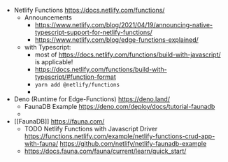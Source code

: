 - Netlify Functions
  https://docs.netlify.com/functions/
	- Announcements
		- https://www.netlify.com/blog/2021/04/19/announcing-native-typescript-support-for-netlify-functions/
		- https://www.netlify.com/blog/edge-functions-explained/
	- with Typescript:
		- most of https://docs.netlify.com/functions/build-with-javascript/ is applicable!
		- https://docs.netlify.com/functions/build-with-typescript/#function-format
		- `yarn add @netlify/functions`
		-
- Deno (Runtime for Edge-Functions)
  https://deno.land/
	- FaunaDB Example https://deno.com/deploy/docs/tutorial-faunadb
	-
- [[FaunaDB]]
  https://fauna.com/
	- TODO Netlify Functions with Javascript Driver
	  https://functions.netlify.com/example/netlify-functions-crud-app-with-fauna/
	  https://github.com/netlify/netlify-faunadb-example
	- https://docs.fauna.com/fauna/current/learn/quick_start/